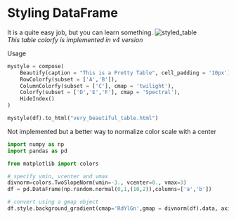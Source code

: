 # Styling DataFrame

It is a quite easy job, but you can learn something.
![styled_table](https://user-images.githubusercontent.com/17697154/203257309-f87a5d69-8c3d-45a5-bdd2-5988ad97731b.png)             
*This table colorfy is implemented in v4 version*


Usage
```python
mystyle = compose(
    Beautify(caption = "This is a Pretty Table", cell_padding = '10px'),
    RowColorfy(subset = ['A','B']),
    ColumnColorfy(subset = ['C'], cmap = 'twilight'),
    Colorfy(subset = ['D','E','F'], cmap = 'Spectral'),
    HideIndex()
)

mystyle(df).to_html("very_beautiful_table.html")
```

Not implemented but a better way to normalize color scale with a center
```python
import numpy as np
import pandas as pd

from matplotlib import colors

# specify vmin, vcenter and vmax
divnorm=colors.TwoSlopeNorm(vmin=-3., vcenter=0., vmax=3)
df = pd.DataFrame(np.random.normal(0,1,(10,2)),columns=['a','b'])

# convert using a gmap object
df.style.background_gradient(cmap='RdYlGn',gmap = divnorm(df).data, axis = None)
```
